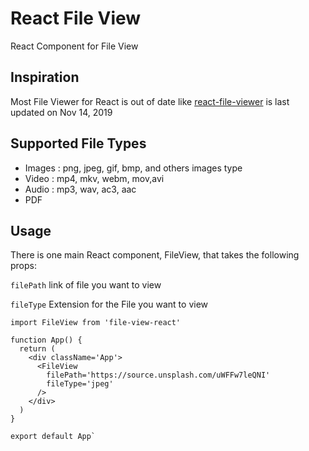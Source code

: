 # React File View

React Component for File View

## Inspiration

Most File Viewer for React is out of date like [react-file-viewer](https://www.npmjs.com/package/react-file-viewer) is last updated on Nov 14, 2019

## Supported File Types

- Images : png, jpeg, gif, bmp, and others images type
- Video : mp4, mkv, webm, mov,avi
- Audio : mp3, wav, ac3, aac
- PDF

## Usage

There is one main React component, FileView, that takes the following props:

`filePath` link of file you want to view

`fileType` Extension for the File you want to view

    import FileView from 'file-view-react'

    function App() {
      return (
        <div className='App'>
          <FileView
            filePath='https://source.unsplash.com/uWFFw7leQNI'
            fileType='jpeg'
          />
        </div>
      )
    }

    export default App`
